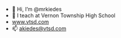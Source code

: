 - 👋 Hi, I’m @mrkiedes
- 👀 I teach at Vernon Township High School
- www.vtsd.com
- 📫 akiedes@vtsd.com

<!---
mrkiedes/mrkiedes is a ✨ special ✨ repository because its `README.md` (this file) appears on your GitHub profile.
You can click the Preview link to take a look at your changes.
--->
